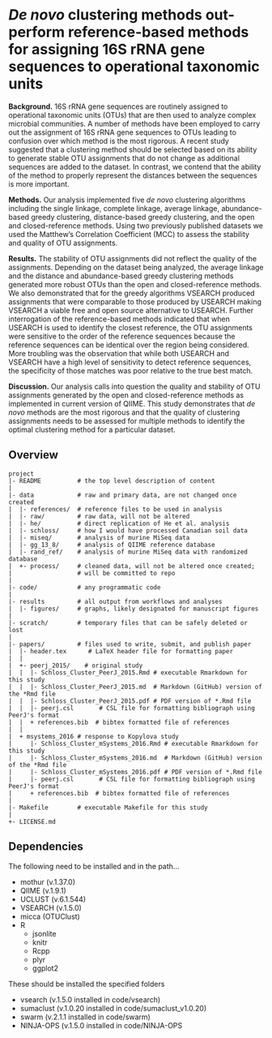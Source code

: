 ***De novo* clustering methods out-perform reference-based methods for assigning 16S rRNA gene sequences to operational taxonomic units**
=======

**Background.** 16S rRNA gene sequences are routinely assigned to operational taxonomic units (OTUs) that are then used to analyze complex microbial communities. A number of methods have been employed to carry out the assignment of 16S rRNA gene sequences to OTUs leading to confusion over which method is the most rigorous. A recent study suggested that a clustering method should be selected based on its ability to generate stable OTU assignments that do not change as additional sequences are added to the dataset. In contrast, we contend that the ability of the method to properly represent the distances between the sequences is more important.

**Methods.** Our analysis implemented five *de novo* clustering algorithms including the single linkage, complete linkage, average linkage, abundance-based greedy clustering, distance-based greedy clustering, and the open and closed-reference methods. Using two previously published datasets we used the Matthew’s Correlation Coefficient (MCC) to assess the stability and quality of OTU assignments.

**Results.** The stability of OTU assignments did not reflect the quality of the assignments. Depending on the dataset being analyzed, the average linkage and the distance and abundance-based greedy clustering methods generated more robust OTUs than the open and closed-reference methods. We also demonstrated that for the greedy algorithms VSEARCH produced assignments that were comparable to those produced by USEARCH making VSEARCH a viable free and open source alternative to USEARCH. Further interrogation of the reference-based methods indicated that when USEARCH is used to identify the closest reference, the OTU assignments were sensitive to the order of the reference sequences because the reference sequences can be identical over the region being considered. More troubling was the observation that while both USEARCH and VSEARCH have a high level of sensitivity to detect reference sequences, the specificity of those matches was poor relative to the true best match.

**Discussion.** Our analysis calls into question the quality and stability of OTU assignments generated by the open and closed-reference methods as implemented in current version of QIIME. This study demonstrates that *de novo* methods are the most rigorous and that the quality of clustering assignments needs to be assessed for multiple methods to identify the optimal clustering method for a particular dataset.



Overview
--------

    project
    |- README          # the top level description of content
    |
    |- data            # raw and primary data, are not changed once created
    |  |- references/  # reference files to be used in analysis
    |  |- raw/         # raw data, will not be altered
    |  |- he/	       # direct replication of He et al. analysis
    |  |- schloss/     # how I would have processed Canadian soil data
    |  |- miseq/       # analysis of murine MiSeq data
    |  |- gg_13_8/     # analysis of QIIME reference database
    |  |- rand_ref/    # analysis of murine MiSeq data with randomized database
    |  +- process/     # cleaned data, will not be altered once created;
    |                  # will be committed to repo
    |
    |- code/           # any programmatic code
    |
    |- results         # all output from workflows and analyses
    |  |- figures/     # graphs, likely designated for manuscript figures
    |
    |- scratch/        # temporary files that can be safely deleted or lost
    |
	|- papers/		   # files used to write, submit, and publish paper
	|  |- header.tex      # LaTeX header file for formatting paper
    |  |
	|  +- peerj_2015/    # original study
	|  |  |- Schloss_Cluster_PeerJ_2015.Rmd # executable Rmarkdown for this study
	|  |  |- Schloss_Cluster_PeerJ_2015.md  # Markdown (GitHub) version of the *Rmd file
	|  |  |- Schloss_Cluster_PeerJ_2015.pdf # PDF version of *.Rmd file
	|  |  |- peerj.csl       # CSL file for formatting bibliograph using PeerJ's format
	|  |  + references.bib  # bibtex formatted file of references
	|  |
	|  + msystems_2016 # response to Kopylova study
	|     |- Schloss_Cluster_mSystems_2016.Rmd # executable Rmarkdown for this study
	|     |- Schloss_Cluster_mSystems_2016.md  # Markdown (GitHub) version of the *Rmd file
	|     |- Schloss_Cluster_mSystems_2016.pdf # PDF version of *.Rmd file
	|     |- peerj.csl       # CSL file for formatting bibliograph using PeerJ's format
	|     + references.bib  # bibtex formatted file of references
	|
    |- Makefile        # executable Makefile for this study
    |
    +- LICENSE.md



Dependencies
------------
The following need to be installed and in the path...
* mothur (v.1.37.0)
* QIIME (v.1.9.1)
* UCLUST (v.6.1.544)
* VSEARCH (v.1.5.0)
* micca (OTUClust)
* R
    + jsonlite
    + knitr
    + Rcpp
    + plyr
    + ggplot2



These should be installed the specified folders
* vsearch (v.1.5.0 installed in code/vsearch)
* sumaclust (v.1.0.20 installed in code/sumaclust_v1.0.20)
* swarm (v.2.1.1 installed in code/swarm)
* NINJA-OPS (v.1.5.0 installed in code/NINJA-OPS
